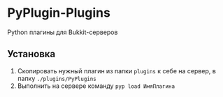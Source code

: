 # PyPlugin-Plugins

Python плагины для Bukkit-серверов

## Установка

1. Скопировать нужный плагин из папки `plugins` к себе на сервер, в папку `./plugins/PyPlugins`
2. Выполнить на сервере команду `pyp load ИмяПлагина`
